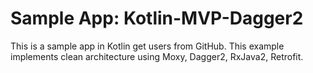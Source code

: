 # Sample App: Kotlin-MVP-Dagger2
This is a sample app in Kotlin get users from GitHub.
This example implements сlean architecture using Moxy, Dagger2, RxJava2, Retrofit.
